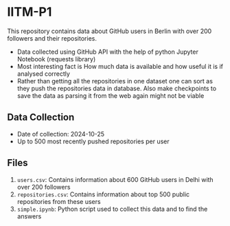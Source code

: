 # IITM-P1
This repository contains data about GitHub users in Berlin with over 200 followers and their repositories.

- Data collected using GitHub API with the help of python Jupyter Notebook (requests library)
- Most interesting fact is How much data is available and how useful it is if analysed correctly
- Rather than getting all the repositories in one dataset one can sort as they push the repositories data in database. Also make checkpoints to save the data as parsing it from the web again might not be viable

## Data Collection
- Date of collection: 2024-10-25
- Up to 500 most recently pushed repositories per user

## Files
1. `users.csv`: Contains information about 600 GitHub users in Delhi with over 200 followers
2. `repositories.csv`: Contains information about top 500 public repositories from these users
3. `simple.ipynb`: Python script used to collect this data and to find the answers
